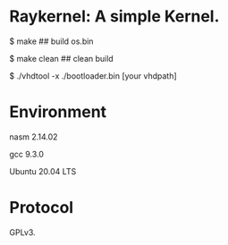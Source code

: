 # Raykernel: A simple Kernel.
$ make          ## build os.bin

$ make clean    ## clean build

$ ./vhdtool -x ./bootloader.bin [your vhdpath]

# Environment
nasm 2.14.02

gcc 9.3.0

Ubuntu 20.04 LTS

# Protocol
GPLv3.
